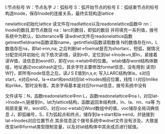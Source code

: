 I:节点标号
W：节点名字
J：弧标号
S：弧开始节点的标号
E：弧结束节点的标号
构造lnode，保存lnode的连接关系，最终实现构造lattice

newlattice初始化lattice
读文件在readlattice以及readonelattice函数中
nn：lnode的数目,即节点数目
na：larc的数目，即弧的数目
并将填充一系列值，拨号系统中为默认，如utterance等
读wdnet文件在readonelattice函数
getnextfieldname函数读取name，getintfield函数读取数值
N的数值存在nn，L数值存在na，即lat->nn,na;
之后判断lat->foemat是否为shortarc，短弧，据情况分配空间并初始化
向下依次读I值，读到n中，定位到lat->lnode+n,即ln，紧接着读W值，读信息到wordID，即在voc->wtab中的位置。
wtab储存word结构体数组，地址通过vocabhash定位，其余字符主要修改format信息，没有用到
读完I W行，即所有node信息之后，读J S E值到n,s,e;
写入LARC结构体la，s对应start，e对应end，la->start和end对应lat->lnodes相应位置，线性
l r对应lmlike和prlike，暂时没有值，其余字母基本是对应format信息，拨号系统中没有

文件读写：N，函数readonelattice中nn
         L，函数readonelattice中na
         I，对应lat->lnode+n,链接到ln，lat为lattice结构，函数返回本结构体，ln、la、nn、na等   	为局部变量
         W，wordID，对应voc->wtab[]Word数组中的值，voc储存全局词典信息
         J，即弧编号，S，E为弧起点和终点，储存到la->start和la->end，并链接到lat->lnodes对应位置节点
         其余信息这个拨号系统中wdnet文件没有涉及，大致是改变lat中format类型限制变量，以及对lat结构体中其余成员进行赋值。
